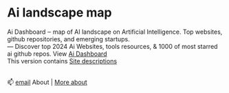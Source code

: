 # Ai landscape map
Ai Dashboard ‒ map of AI landscape on Artificial Intelligence. Top websites, github repositories, and emerging startups.<br>
— Discover top 2024 Ai Websites, tools resources, & 1000 of most starred ai github repos.
View <a target="_blank" href="https://papaly.com/8/mM3g">Ai Dashboard</a><br>
This version contains <a target="_blank" href="https://papaly.com/John_QP5/5vZ2h/Ai">Site descriptions</a><br><br>

📫  <a href="mailto: support@bowhip.org">email</a>
<a style="text-decoration: none" target="_blank" href="https://github.com/qp5/About-me/blob/main/README.md">About</a> | <a target="_blank" href="https://bowhip.org/about">More about</a><br>
<br>

